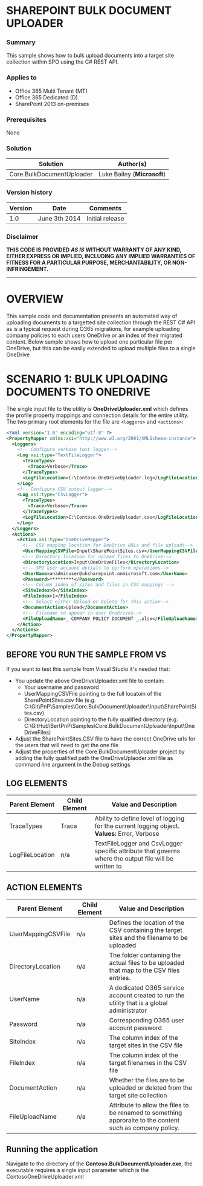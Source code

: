 # SHAREPOINT BULK DOCUMENT UPLOADER #

### Summary ###
This sample shows how to bulk upload documents into a target site collection within SPO using the C# REST API.

### Applies to ###
-  Office 365 Multi Tenant (MT)
-  Office 365 Dedicated (D)
-  SharePoint 2013 on-premises

### Prerequisites ###
None

### Solution ###
Solution | Author(s)
---------|----------
Core.BulkDocumentUploader | Luke Bailey (**Microsoft**)

### Version history ###
Version  | Date | Comments
---------| -----| --------
1.0  | June 3th 2014 | Initial release

### Disclaimer ###
**THIS CODE IS PROVIDED *AS IS* WITHOUT WARRANTY OF ANY KIND, EITHER EXPRESS OR IMPLIED, INCLUDING ANY IMPLIED WARRANTIES OF FITNESS FOR A PARTICULAR PURPOSE, MERCHANTABILITY, OR NON-INFRINGEMENT.**


----------

# OVERVIEW #
This sample code and documentation presents an automated way of uploading documents to a targetted site collection through the REST C# API as is a typical request during O365 migrations, for example uploading company policies to each users OneDrive or an index of their migrated content. Below sample shows how to upload one particular file per OneDrive, but this can be easily extended to upload multiple files to a single OneDrive

# SCENARIO 1: BULK UPLOADING DOCUMENTS TO ONEDRIVE #
The single input file to the utility is **OneDriveUploader.xml** which defines the profile property mappings and connection details for the entire utility. The two primary root elements for the file are ```<loggers>``` and ```<actions>```:

```XML
<?xml version="1.0" encoding="utf-8" ?>
<PropertyMapper xmlns:xsi="http://www.w3.org/2001/XMLSchema-instance">
  <Loggers>
    <!-- Configure verbose text logger-->
    <Log xsi:type="TextFileLogger">
      <TraceTypes>
        <Trace>Verbose</Trace>
      </TraceTypes>     
      <LogFileLocation>C:\Contoso.OneDriveUploader.log</LogFileLocation>
    </Log>
    <!-- Configure CSV output logger-->
    <Log xsi:type="CsvLogger">
      <TraceTypes>
        <Trace>Verbose</Trace>
      </TraceTypes>
      <LogFileLocation>C:\Contoso.OneDriveUploader.csv</LogFileLocation>
    </Log>
  </Loggers>
  <Actions>
    <Action xsi:type="OneDriveMapper">
      <!-- CSV mapping location for OneDrive URLs and file uploads-->
      <UserMappingCSVFile>Input\SharePointSites.csv</UserMappingCSVFile>
      <!-- Directory location for upload files to OneDrive-->
      <DirectoryLocation>Input\OneDriveFiles</DirectoryLocation>
      <!-- SPO user account detials to perform operations-->
      <UserName>anadminuser@uksharepoint.onmicrosoft.com</UserName>
      <Password>*********</Password>
      <!-- Column index of sites and files in CSV mappings -->
      <SiteIndex>0</SiteIndex>
      <FileIndex>1</FileIndex>
      <!-- Select either Upload or Delete for this action-->
      <DocumentAction>Upload</DocumentAction>
      <!-- Filename to appear in user OneDrives-->
      <FileUploadName>_ COMPANY POLICY DOCUMENT _.xlsx</FileUploadName>
    </Action>
  </Actions>
</PropertyMapper>
```

## BEFORE YOU RUN THE SAMPLE FROM VS ##
If you want to test this sample from Visual Studio it's needed that:
* You update the above OneDriveUploader.xml file to contain:
    * Your username and password
    * UserMappingCSVFile pointing to the full locatoin of the SharePointSites.csv file (e.g. C:\Git\PnP\Samples\Core.BulkDocumentUploader\Input\SharePointSites.csv)
    * DirectoryLocation pointing to the fully qualified directory (e.g. C:\GitHub\BertPnP\Samples\Core.BulkDocumentUploader\Input\OneDriveFiles)
* Adjust the SharePointSites.CSV file to have the correct OneDrive urls for the users that will need to get the one file
* Adjust the properties of the Core.BulkDocumentUploader project by adding the fully qualified path the OneDriveUplaoder.xml file as command line argument in the Debug settings



## LOG ELEMENTS ##
Parent Element | Child Element | Value and Description
-------------- | ------------- | ---------------------
TraceTypes | Trace | Ability to define level of logging for the current logging object. **Values:** Error, Verbose
LogFileLocation | n/a | TextFileLogger and CsvLogger specific attribute that governs where the output file will be written to 

## ACTION ELEMENTS ##
Parent Element | Child Element | Value and Description
-------------- | ------------- | ---------------------
UserMappingCSVFile | n/a | Defines the location of the CSV containing the target sites and the filename to be uploaded
DirectoryLocation | n/a | The folder containing the actual files to be uploaded that map to the CSV files entries. 
UserName | n/a | A dedicated O365 service account created to run the utility that is a global administrator
Password | n/a | Corresponding O365 user account password
SiteIndex | n/a | The column index of the target sites in the CSV file
FileIndex | n/a | The column index of the target filenames in the CSV file
DocumentAction | n/a | Whether the files are to be uploaded or deleted from the target site collection
FileUploadName | n/a | Attribute to allow the files to be renamed to something approraite to the content such as company policy.

## Running the application ##
Navigate to the directory of the **Contoso.BulkDocumentUploader.exe**, the executable requires a single input parameter which is the ContosoOneDriveUploader.xml


